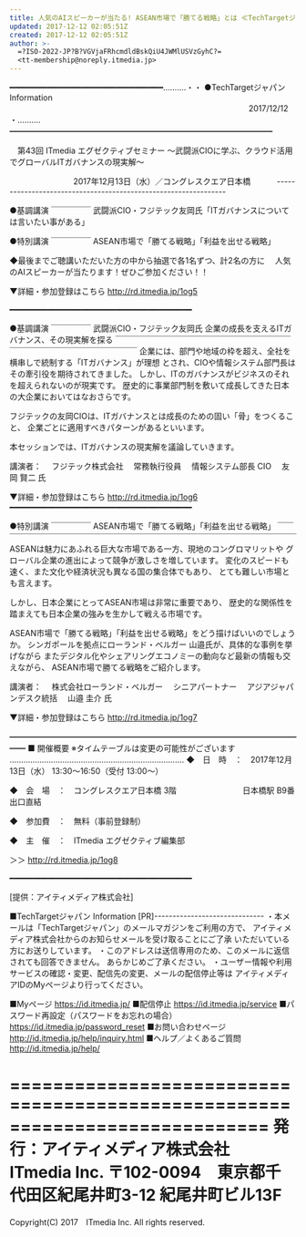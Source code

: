 ```yaml
---
title: 人気のAIスピーカーが当たる! ASEAN市場で「勝てる戦略」とは ≪TechTargetジャパン Info≫
updated: 2017-12-12 02:05:51Z
created: 2017-12-12 02:05:51Z
author: >-
  =?ISO-2022-JP?B?VGVjaFRhcmdldBskQiU4JWMlUSVzGyhC?=
  <tt-membership@noreply.itmedia.jp>
---
```


━━━━━━━━━━━━━━━━━━━━━━━━━━━━━━━━……‥‥・・
●TechTargetジャパン Information
　　　　　　　　　　　　　　　　　　　　　　　　　　　　　　2017/12/12
・‥‥……━━━━━━━━━━━━━━━━━━━━━━━━━━━━━━━━━

　第43回 ITmedia エグゼクティブセミナー
〜武闘派CIOに学ぶ、クラウド活用でグローバルITガバナンスの現実解〜

　　　　　　　　2017年12月13日（水）／コングレスクエア日本橋
　　　----------------------------------------------------------------

●基調講演
￣￣￣￣￣
武闘派CIO・フジテック友岡氏「ITガバナンスについては言いたい事がある」

●特別講演
￣￣￣￣￣
ASEAN市場で「勝てる戦略」「利益を出せる戦略」

◆最後までご聴講いただいた方の中から抽選で各1名ずつ、計2名の方に
　人気のAIスピーカーが当たります！ぜひご参加ください！！

▼詳細・参加登録はこちら
 http://rd.itmedia.jp/1og5

━━━━━━━━━━━━━━━━━━━━━━━━━━━━━━━━━━━━━━

●基調講演
￣￣￣￣￣
武闘派CIO・フジテック友岡氏
企業の成長を支えるITガバナンス、その現実解を探る
￣￣￣￣￣￣￣￣￣￣￣￣￣￣￣￣￣￣￣￣￣￣￣￣￣￣￣￣￣￣￣￣￣￣￣￣￣￣
企業には、部門や地域の枠を超え、全社を横串しで統制する「ITガバナンス」が理想
とされ、CIOや情報システム部門長はその牽引役を期待されてきました。
しかし、ITのガバナンスがビジネスのそれを超えられないのが現実です。
歴史的に事業部門制を敷いて成長してきた日本の大企業においてはなおさらです。

フジテックの友岡CIOは、ITガバナンスとは成長のための固い「骨」をつくること、
企業ごとに適用すべきパターンがあるといいます。

本セッションでは、ITガバナンスの現実解を議論していきます。

講演者：
　フジテック株式会社
　常務執行役員
　情報システム部長 CIO
　友岡 賢二 氏

▼詳細・参加登録はこちら
 http://rd.itmedia.jp/1og6
━━━━━━━━━━━━━━━━━━━━━━━━━━━━━━━━━━━━━━

●特別講演
￣￣￣￣￣
ASEAN市場で「勝てる戦略」「利益を出せる戦略」
￣￣￣￣￣￣￣￣￣￣￣￣￣￣￣￣￣￣￣￣￣￣￣￣￣￣￣￣￣￣￣￣￣￣￣￣￣￣
ASEANは魅力にあふれる巨大な市場である一方、現地のコングロマリットや
グローバル企業の進出によって競争が激しさを増しています。
変化のスピードも速く、また文化や経済状況も異なる国の集合体でもあり、
とても難しい市場とも言えます。

しかし、日本企業にとってASEAN市場は非常に重要であり、
歴史的な関係性を踏まえても日本企業の強みを生かして戦える市場です。

ASEAN市場で「勝てる戦略」「利益を出せる戦略」をどう描けばいいのでしょうか。
シンガポールを拠点にローランド・ベルガー 山邉氏が、具体的な事例を挙げながら
またデジタル化やシェアリングエコノミーの動向など最新の情報も交えながら、
ASEAN市場で勝てる戦略をご紹介します。

講演者：
　株式会社ローランド・ベルガー
　シニアパートナー
　アジアジャパンデスク統括
　山邉 圭介 氏

▼詳細・参加登録はこちら
 http://rd.itmedia.jp/1og7

━━━━━━━━━━━━━━━━━━━━━━━━━━━━━━━━━━━━━━
■ 開催概要 ※タイムテーブルは変更の可能性がございます
‥‥‥‥‥‥‥‥‥‥‥‥‥‥‥‥‥‥‥‥‥‥‥‥‥‥‥‥‥‥‥‥‥‥‥‥‥‥
◆　日　時　：　2017年12月13日（水） 13:30〜16:50（受付 13:00〜）

◆　会　場　：　コングレスクエア日本橋 3階
　　　　　　　　日本橋駅 B9番出口直結

◆　参加費　：　無料（事前登録制）

◆　主　催　：　ITmedia エグゼクティブ編集部

＞＞ http://rd.itmedia.jp/1og8

━━━━━━━━━━━━━━━━━━━━━━━━━━━━━━━━━━━━━━

[提供：アイティメディア株式会社]

■TechTargetジャパン Information [PR]------------------------------
・本メールは「TechTargetジャパン」のメールマガジンをご利用の方で、
アイティメディア株式会社からのお知らせメールを受け取ることにご了承
いただいている方にお送りしています。
・このアドレスは送信専用のため、このメールに返信されても回答できません。
あらかじめご了承ください。
・ユーザー情報や利用サービスの確認・変更、配信先の変更、メールの配信停止等は
アイティメディアIDのMyページより行ってください。

■Myページ
 https://id.itmedia.jp/
■配信停止
 https://id.itmedia.jp/service
■パスワード再設定（パスワードをお忘れの場合）
 https://id.itmedia.jp/password_reset
■お問い合わせページ
 http://id.itmedia.jp/help/inquiry.html
■ヘルプ／よくあるご質問
 http://id.itmedia.jp/help/

============================================================================
発行：アイティメディア株式会社　ITmedia Inc.
〒102-0094　東京都千代田区紀尾井町3-12 紀尾井町ビル13F
============================================================================
Copyright(C) 2017　ITmedia Inc. All rights reserved.